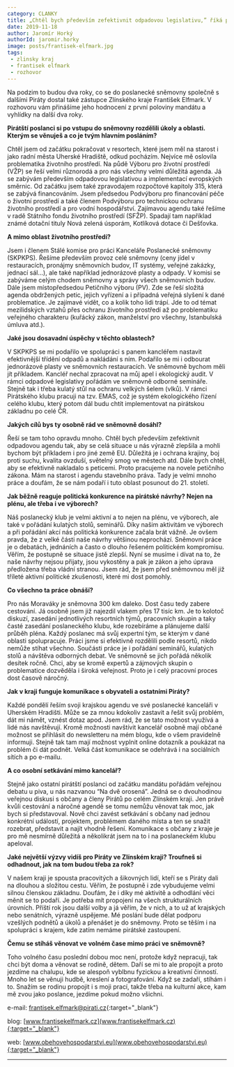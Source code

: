 ```yaml
---
category: CLANKY
title: „Chtěl bych především zefektivnit odpadovou legislativu,” říká pirátský poslanec František Elfmark
date: 2019-11-18
author: Jaromír Horký
authorId: jaromir.horky
image: posts/frantisek-elfmark.jpg   
tags: 
 - zlinsky kraj
 - frantisek elfmark
 - rozhovor
---
```


Na podzim to budou dva roky, co se do poslanecké sněmovny společně s dalšími Piráty dostal také zástupce Zlínského kraje František Elfmark. V rozhovoru vám přinášíme jeho hodnocení z první poloviny mandátu a vyhlídky na další dva roky.

**Pirátští poslanci si po vstupu do sněmovny rozdělili úkoly a oblasti. Kterým se věnuješ a co je tvým hlavním posláním?**

Chtěl jsem od začátku pokračovat v resortech, které jsem měl na starost i jako radní města Uherské Hradiště, odkud pocházím. Nejvíce mě oslovila problematika životního prostředí. Na půdě Výboru pro životní prostředí (VŽP) se řeší velmi různorodá a pro nás všechny velmi důležitá agenda. Já se zabývám především odpadovou legislativou a implementací evropských směrnic. Od začátku jsem také zpravodajem rozpočtové kapitoly 315, která se zabývá financováním. Jsem předsedou Podvýboru pro financování péče o životní prostředí a také členem Podvýboru pro technickou ochranu životního prostředí a pro vodní hospodářství. Zajímavou agendu také řešíme v radě Státního fondu životního prostředí (SFŽP). Spadají tam například známé dotační tituly Nová zelená úsporám, Kotlíková dotace či Dešťovka.

**A mimo oblast životního prostředí?**

Jsem i členem Stálé komise pro práci Kanceláře Poslanecké sněmovny (SKPKPS). Řešíme především provoz celé sněmovny (ceny jídel v restauracích, pronájmy sněmovních budov, IT systémy, veřejné zakázky, jednací sál...), ale také například jednorázové plasty a odpady. V komisi se zabýváme celým chodem sněmovny a správy všech sněmovních budov. Dále jsem místopředsedou Petičního výboru (PV). Zde se řeší složitá agenda obdržených petic, jejich vyřízení a i případná veřejná slyšení k dané problematice. Je zajímavé vidět, co a kolik toho lidi trápí. Jde to od témat mezilidských vztahů přes ochranu životního prostředí až po problematiku veřejného charakteru (kuřácký zákon, manželství pro všechny, Istanbulská úmluva atd.).

**Jaké jsou dosavadní úspěchy v těchto oblastech?**

V SKPKPS se mi podařilo ve spolupráci s panem kancléřem nastavit efektivnější třídění odpadů a nakládání s ním. Podařilo se mi i odbourat jednorázové plasty ve sněmovních restauracích. Ve sněmovně bychom měli jít příkladem. Kancléř nechal zpracovat na můj apel i ekologický audit. V rámci odpadové legislativy pořádám ve sněmovně odborné semináře. Stejně tak i třeba kulatý stůl na ochranu velkých šelem (vlků). V rámci Pirátského klubu pracuji na tzv. EMAS, což je systém ekologického řízení celého klubu, který potom dál budu chtít implementovat na pirátskou základnu po celé ČR.

**Jakých cílů bys ty osobně rád ve sněmovně dosáhl?**

Řeší se tam toho opravdu mnoho. Chtěl bych především zefektivnit odpadovou agendu tak, aby se celá situace u nás výrazně zlepšila a mohli bychom být příkladem i pro jiné země EU. Důležitá je i ochrana krajiny, boj proti suchu, kvalita ovzduší, světelný smog ve městech atd. Dále bych chtěl, aby se efektivně nakladalo s peticemi. Proto pracujeme na novele petičního zákona. Mám na starost i agendu stavebního práva. Tady je velmi mnoho práce a doufám, že se nám podaří i tuto oblast posunout do 21. století.

**Jak běžně reaguje politická konkurence na pirátské návrhy? Nejen na plénu, ale třeba i ve výborech?**

Náš poslanecký klub je velmi aktivní a to nejen na plénu, ve výborech, ale také v pořádání kulatých stolů, seminářů. Díky našim aktivitám ve výborech a při pořádání akcí nás politická konkurence začala brát vážně. Je ovšem pravda, že z velké části naše návrhy většinou neprochází. Sněmovní práce je o debatách, jednáních a často o dlouho řešeném politickém kompromisu. Věřím, že postupně se situace jistě zlepší. Nyní se musíme i dívat na to, že naše návrhy nejsou přijaty, jsou vykostěny a pak je zákon a jeho úprava předložena třeba vládní stranou. Jsem rád, že jsem před sněmovnou měl již tříleté aktivní politické zkušenosti, které mi dost pomohly.

**Co všechno ta práce obnáší?**

Pro nás Moraváky je sněmovna 300 km daleko. Dost času tedy zabere cestování. Já osobně jsem již najezdil vlakem přes 17 tisíc km. Je to kolotoč diskuzí, zasedání jednotlivých resortních týmů, pracovních skupin a taky časté zasedání poslaneckého klubu, kde rozebíráme a plánujeme další průběh pléna. Každý poslanec má svůj expertní tým, se kterým v dané oblasti spolupracuje. Práci jsme si efektivně rozdělili podle resortů, nikdo nemůže stíhat všechno. Součásti práce je i pořádání seminářů, kulatých stolů a návštěva odborných debat. Ve sněmovně se jich pořádá několik desítek ročně. Chci, aby se kromě expertů a zájmových skupin o problematice dozvěděla i široká veřejnost. Proto je i celý pracovní proces dost časově náročný.

**Jak v kraji funguje komunikace s obyvateli a ostatními Piráty?**

Každé pondělí řeším svoji krajskou agendu ve své poslanecké kanceláři v Uherském Hradišti. Může se za mnou kdokoliv zastavit a řešit svůj problém, dát mi námět, vznést dotaz apod. Jsem rád, že se tato možnost využívá a lidé nás navštěvují. Kromě možnosti navštívit kancelář osobně mají občané možnost se přihlásit do newsletteru na mém blogu, kde o všem pravidelně informuji. Stejně tak tam mají možnost vyplnit online dotazník a poukázat na problém či dát podnět. Velká část komunikace se odehrává i na sociálních sítích a po e-mailu.

**A co osobní setkávání mimo kancelář?**

Stejně jako ostatní pirátští poslanci od začátku mandátu pořádám veřejnou debatu u piva, u nás nazvanou “Na dvě orosená”. Jedná se o dvouhodinou veřejnou diskusi s občany a členy Pirátů po celém Zlínském kraji. Jen právě kvůli cestování a náročné agendě se tomu nemůžu věnovat tak moc, jak bych si představoval. Nově chci zavést setkávání s občany nad jednou konkrétní událostí, projektem, problémem daného místa a ten se snažit rozebrat, představit a najít vhodně řešení. Komunikace s občany z kraje je pro mě nesmírně důležitá a několikrát jsem na to i na poslaneckém klubu apeloval.



**Jaké největší výzvy vidíš pro Piráty ve Zlínském kraji? Troufneš si odhadnout, jak na tom budou třeba za rok?**

V našem kraji je spousta pracovitých a šikovných lidí, kteří se s Piráty dali na dlouhou a složitou cestu. Věřím, že postupně i zde vybudujeme velmi silnou členskou základnu. Doufám, že i díky mé aktivitě a odhodlání věci měnit se to podaří. Je potřeba mít propojení na všech strukturálních úrovních. Příští rok jsou další volby a já věřím, že v nich, a to už ať krajských nebo senátních, výrazně uspějeme. Mé poslání bude dělat podporu vzešlých podnětů a úkolů a přenášet je do sněmovny. Proto se těším i na spolupráci s krajem, kde zatím nemáme pirátské zastoupení. 

**Čemu se stíháš věnovat ve volném čase mimo práci ve sněmovně?**

Toho volného času poslední dobou moc není, protože když nepracuji, tak chci být doma a věnovat se rodině, dětem. Daří se mi to ale propojit a proto jezdíme na chalupu, kde se alespoň vyblbnu fyzickou a kreativní činností. Mnoho let se věnuji hudbě, kreslení a fotografování. Když se zadaří, stíhám i to. Snažím se rodinu propojit i s moji prací, takže třeba na kulturní akce, kam mě zvou jako poslance, jezdíme pokud možno všichni.

e-mail: [frantisek.elfmark@pirati.cz](frantisek.elfmark@pirati.cz){:target="_blank"}

blog: [www.frantisekelfmark.cz](www.frantisekelfmark.cz){:target="_blank"}

web: [www.obehovehospodarstvi.eu](www.obehovehospodarstvi.eu){:target="_blank"}

---
